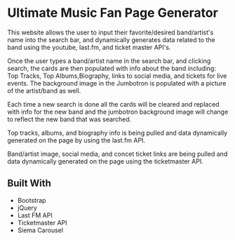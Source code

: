 # Ultimate Music Fan Page Generator

This website allows the user to input their favorite/desired band/artist's name into the search bar, and dynamically generates data related to the band using the youtube, last.fm, and ticket master API's. 

Once the user types a band/artist name in the search bar, and clicking search, the cards are then populated with info about the band including: Top Tracks, Top Albums,Biography, links to social media, and tickets for live events. The background image in the Jumbotron is populated with a picture of the artist/band as well.

Each time a new search is done all the cards will be cleared and replaced with info for the new band and the jumbotron background image will change to reflect the new band that was searched.

Top tracks, albums, and biography info is being pulled and data dynamically generated on the page by using the last.fm API.

Band/artist image, social media, and concet ticket links are being pulled and data dynamically generated on the page using the ticketmaster API.

## Built With

* Bootstrap
* jQuery
* Last FM API
* Ticketmaster API
* Siema Carousel